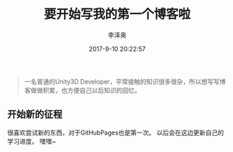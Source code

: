 ﻿---
layout:     post
title:      "要开始写我的第一个博客啦"
subtitle:   ""
date:       2017-9-10 20:22:57
author:     "李泽奥"
header-img: "img/article-title/firstcoming.jpg"
header-mask: 0.3
catalog:    true
---


> 一名普通的Unity3D Developer，平常接触的知识很多很杂，所以想写写博客做做积累，也方便自己以后知识的回忆。

## 开始新的征程

很喜欢尝试新的东西，对于GitHubPages也是第一次。
以后会在这边更新自己的学习进度。
嘿嘿~
